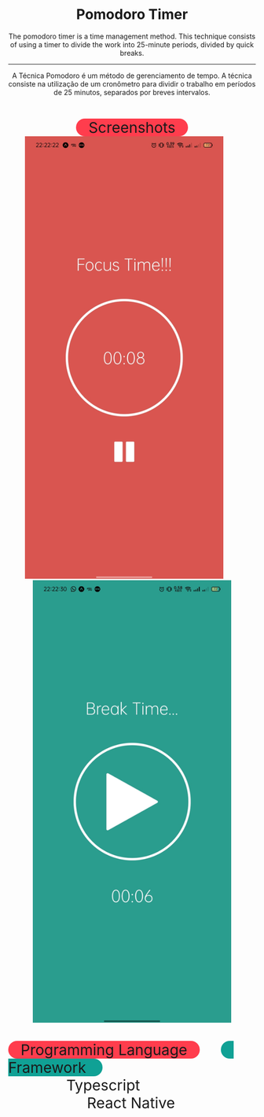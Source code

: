 <h1 align="center">Pomodoro Timer</h1>
<p align="center">The pomodoro timer is a time management method. This technique consists of using a timer to divide the work into 25-minute periods, divided by quick breaks.</p>
<hr>
<p align="center">A Técnica Pomodoro é um método de gerenciamento de tempo. A técnica consiste na utilização de um cronômetro para dividir o trabalho em períodos de 25 minutos, separados por breves intervalos.<p>
<br>

<div align="center">
 <span style="font-size: 30px; background: #ff3d4d; border-radius: 20px">&nbsp&nbsp&nbspScreenshots&nbsp&nbsp&nbsp</span> <br>
 <img height=900px src="assets/screenshot_1.jpg"> &nbsp&nbsp&nbsp&nbsp&nbsp&nbsp&nbsp
 <img height=900px src="assets/screenshot_2.jpg"> 
</div>
<br><br>

<div align="left">
 <span style="font-size: 30px; background: #ff3d4d; border-radius: 20px">&nbsp&nbsp&nbspProgramming Language&nbsp&nbsp&nbsp</span>&nbsp&nbsp&nbsp&nbsp&nbsp&nbsp&nbsp&nbsp&nbsp&nbsp
 <span style="font-size: 30px; background: #10a195; border-radius: 20px">&nbsp&nbsp&nbsp Framework &nbsp&nbsp&nbsp</span> <br>
 <span style="font-size: 30px;">&nbsp&nbsp&nbsp&nbsp&nbsp&nbsp&nbsp&nbsp&nbsp&nbsp&nbsp&nbsp&nbsp&nbspTypescript</span> &nbsp&nbsp&nbsp&nbsp&nbsp&nbsp&nbsp
 <span  style="font-size: 30px;">&nbsp&nbsp&nbsp&nbsp&nbsp&nbsp&nbsp&nbsp&nbsp&nbsp&nbsp&nbsp&nbsp&nbsp&nbsp&nbsp&nbsp&nbsp&nbspReact Native</span>
</div>

